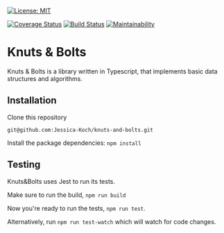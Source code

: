 [![License: MIT](https://img.shields.io/badge/License-MIT-yellow.svg)](https://opensource.org/licenses/MIT)


[![Coverage Status](https://coveralls.io/repos/github/Jessica-Koch/knuts-and-bolts/badge.svg)](https://coveralls.io/github/Jessica-Koch/knuts-and-bolts)
[![Build Status](https://travis-ci.org/Jessica-Koch/knuts-and-bolts.svg?branch=master)](https://travis-ci.org/Jessica-Koch/knuts-and-bolts)
[![Maintainability](https://api.codeclimate.com/v1/badges/e84dabc153e587f81ada/maintainability)](https://codeclimate.com/github/Jessica-Koch/knuts-and-bolts/maintainability)
# Knuts & Bolts

Knuts & Bolts is a library written in Typescript, that implements basic data structures and algorithms.

## Installation

Clone this repository

```git@github.com:Jessica-Koch/knuts-and-bolts.git```

Install the package dependencies:
`npm install`
## Testing
Knuts&Bolts uses Jest to run its tests.

Make sure to run the build,
`npm run build`

Now you're ready to run the tests, `npm run test`.

Alternatively, run `npm run test-watch` which will watch for code changes. 
